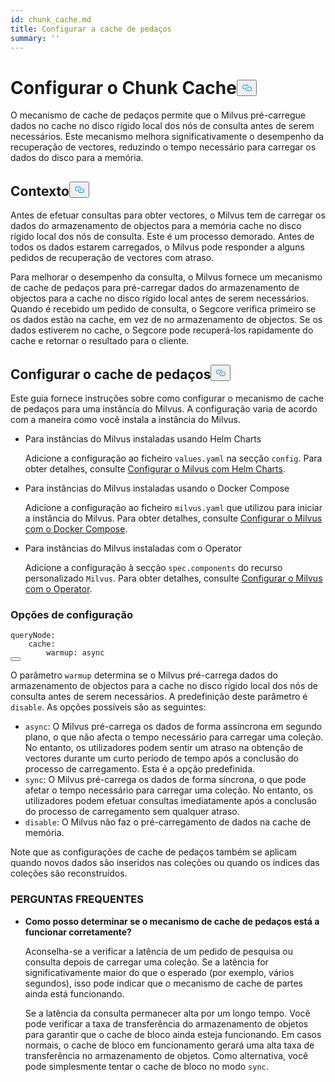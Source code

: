 ```yaml
---
id: chunk_cache.md
title: Configurar a cache de pedaços
summary: ''
---
```

<h1 id="Configure-Chunk-Cache" class="common-anchor-header">Configurar o Chunk Cache<button data-href="#Configure-Chunk-Cache" class="anchor-icon" translate="no">
      <svg translate="no"
        aria-hidden="true"
        focusable="false"
        height="20"
        version="1.1"
        viewBox="0 0 16 16"
        width="16"
      >
        <path
          fill="#0092E4"
          fill-rule="evenodd"
          d="M4 9h1v1H4c-1.5 0-3-1.69-3-3.5S2.55 3 4 3h4c1.45 0 3 1.69 3 3.5 0 1.41-.91 2.72-2 3.25V8.59c.58-.45 1-1.27 1-2.09C10 5.22 8.98 4 8 4H4c-.98 0-2 1.22-2 2.5S3 9 4 9zm9-3h-1v1h1c1 0 2 1.22 2 2.5S13.98 12 13 12H9c-.98 0-2-1.22-2-2.5 0-.83.42-1.64 1-2.09V6.25c-1.09.53-2 1.84-2 3.25C6 11.31 7.55 13 9 13h4c1.45 0 3-1.69 3-3.5S14.5 6 13 6z"
        ></path>
      </svg>
    </button></h1><p>O mecanismo de cache de pedaços permite que o Milvus pré-carregue dados no cache no disco rígido local dos nós de consulta antes de serem necessários. Este mecanismo melhora significativamente o desempenho da recuperação de vectores, reduzindo o tempo necessário para carregar os dados do disco para a memória.</p>
<h2 id="Background" class="common-anchor-header">Contexto<button data-href="#Background" class="anchor-icon" translate="no">
      <svg translate="no"
        aria-hidden="true"
        focusable="false"
        height="20"
        version="1.1"
        viewBox="0 0 16 16"
        width="16"
      >
        <path
          fill="#0092E4"
          fill-rule="evenodd"
          d="M4 9h1v1H4c-1.5 0-3-1.69-3-3.5S2.55 3 4 3h4c1.45 0 3 1.69 3 3.5 0 1.41-.91 2.72-2 3.25V8.59c.58-.45 1-1.27 1-2.09C10 5.22 8.98 4 8 4H4c-.98 0-2 1.22-2 2.5S3 9 4 9zm9-3h-1v1h1c1 0 2 1.22 2 2.5S13.98 12 13 12H9c-.98 0-2-1.22-2-2.5 0-.83.42-1.64 1-2.09V6.25c-1.09.53-2 1.84-2 3.25C6 11.31 7.55 13 9 13h4c1.45 0 3-1.69 3-3.5S14.5 6 13 6z"
        ></path>
      </svg>
    </button></h2><p>Antes de efetuar consultas para obter vectores, o Milvus tem de carregar os dados do armazenamento de objectos para a memória cache no disco rígido local dos nós de consulta. Este é um processo demorado. Antes de todos os dados estarem carregados, o Milvus pode responder a alguns pedidos de recuperação de vectores com atraso.</p>
<p>Para melhorar o desempenho da consulta, o Milvus fornece um mecanismo de cache de pedaços para pré-carregar dados do armazenamento de objectos para a cache no disco rígido local antes de serem necessários. Quando é recebido um pedido de consulta, o Segcore verifica primeiro se os dados estão na cache, em vez de no armazenamento de objectos. Se os dados estiverem no cache, o Segcore pode recuperá-los rapidamente do cache e retornar o resultado para o cliente.</p>
<h2 id="Configure-Chunk-Cache" class="common-anchor-header">Configurar o cache de pedaços<button data-href="#Configure-Chunk-Cache" class="anchor-icon" translate="no">
      <svg translate="no"
        aria-hidden="true"
        focusable="false"
        height="20"
        version="1.1"
        viewBox="0 0 16 16"
        width="16"
      >
        <path
          fill="#0092E4"
          fill-rule="evenodd"
          d="M4 9h1v1H4c-1.5 0-3-1.69-3-3.5S2.55 3 4 3h4c1.45 0 3 1.69 3 3.5 0 1.41-.91 2.72-2 3.25V8.59c.58-.45 1-1.27 1-2.09C10 5.22 8.98 4 8 4H4c-.98 0-2 1.22-2 2.5S3 9 4 9zm9-3h-1v1h1c1 0 2 1.22 2 2.5S13.98 12 13 12H9c-.98 0-2-1.22-2-2.5 0-.83.42-1.64 1-2.09V6.25c-1.09.53-2 1.84-2 3.25C6 11.31 7.55 13 9 13h4c1.45 0 3-1.69 3-3.5S14.5 6 13 6z"
        ></path>
      </svg>
    </button></h2><p>Este guia fornece instruções sobre como configurar o mecanismo de cache de pedaços para uma instância do Milvus. A configuração varia de acordo com a maneira como você instala a instância do Milvus.</p>
<ul>
<li><p>Para instâncias do Milvus instaladas usando Helm Charts</p>
<p>Adicione a configuração ao ficheiro <code translate="no">values.yaml</code> na secção <code translate="no">config</code>. Para obter detalhes, consulte <a href="/docs/pt/v2.4.x/configure-helm.md">Configurar o Milvus com Helm Charts</a>.</p></li>
<li><p>Para instâncias do Milvus instaladas usando o Docker Compose</p>
<p>Adicione a configuração ao ficheiro <code translate="no">milvus.yaml</code> que utilizou para iniciar a instância do Milvus. Para obter detalhes, consulte <a href="/docs/pt/v2.4.x/configure-docker.md">Configurar o Milvus com o Docker Compose</a>.</p></li>
<li><p>Para instâncias do Milvus instaladas com o Operator</p>
<p>Adicione a configuração à secção <code translate="no">spec.components</code> do recurso personalizado <code translate="no">Milvus</code>. Para obter detalhes, consulte <a href="/docs/pt/v2.4.x/configure_operator.md">Configurar o Milvus com o Operator</a>.</p></li>
</ul>
<h3 id="Configuration-options" class="common-anchor-header">Opções de configuração</h3><pre><code translate="no" class="language-yaml"><span class="hljs-attr">queryNode</span>:
    <span class="hljs-attr">cache</span>:
        <span class="hljs-attr">warmup</span>: <span class="hljs-keyword">async</span>
<button class="copy-code-btn"></button></code></pre>
<p>O parâmetro <code translate="no">warmup</code> determina se o Milvus pré-carrega dados do armazenamento de objectos para a cache no disco rígido local dos nós de consulta antes de serem necessários. A predefinição deste parâmetro é <code translate="no">disable</code>. As opções possíveis são as seguintes:</p>
<ul>
<li><code translate="no">async</code>: O Milvus pré-carrega os dados de forma assíncrona em segundo plano, o que não afecta o tempo necessário para carregar uma coleção. No entanto, os utilizadores podem sentir um atraso na obtenção de vectores durante um curto período de tempo após a conclusão do processo de carregamento.  Esta é a opção predefinida.</li>
<li><code translate="no">sync</code>: O Milvus pré-carrega os dados de forma síncrona, o que pode afetar o tempo necessário para carregar uma coleção. No entanto, os utilizadores podem efetuar consultas imediatamente após a conclusão do processo de carregamento sem qualquer atraso.</li>
<li><code translate="no">disable</code>: O Milvus não faz o pré-carregamento de dados na cache de memória.</li>
</ul>
<p>Note que as configurações de cache de pedaços também se aplicam quando novos dados são inseridos nas coleções ou quando os índices das coleções são reconstruídos.</p>
<h3 id="FAQ" class="common-anchor-header">PERGUNTAS FREQUENTES</h3><ul>
<li><p><strong>Como posso determinar se o mecanismo de cache de pedaços está a funcionar corretamente?</strong></p>
<p>Aconselha-se a verificar a latência de um pedido de pesquisa ou consulta depois de carregar uma coleção. Se a latência for significativamente maior do que o esperado (por exemplo, vários segundos), isso pode indicar que o mecanismo de cache de partes ainda está funcionando.</p>
<p>Se a latência da consulta permanecer alta por um longo tempo. Você pode verificar a taxa de transferência do armazenamento de objetos para garantir que o cache de bloco ainda esteja funcionando. Em casos normais, o cache de bloco em funcionamento gerará uma alta taxa de transferência no armazenamento de objetos. Como alternativa, você pode simplesmente tentar o cache de bloco no modo <code translate="no">sync</code>.</p></li>
</ul>
